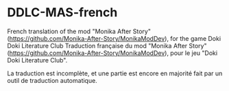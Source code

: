 # DDLC-MAS-french
French translation of the mod "Monika After Story" (https://github.com/Monika-After-Story/MonikaModDev), for the game Doki Doki Literature Club
Traduction française du mod "Monika After Story" (https://github.com/Monika-After-Story/MonikaModDev), pour le jeu "Doki Doki Literature Club".

La traduction est incomplète, et une partie est encore en majorité fait par un outil de traduction automatique.

